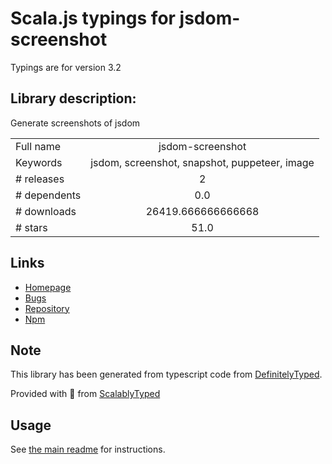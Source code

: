 
# Scala.js typings for jsdom-screenshot

Typings are for version 3.2

## Library description:
Generate screenshots of jsdom

|                    |                 |
| ------------------ | :-------------: |
| Full name          | jsdom-screenshot |
| Keywords           | jsdom, screenshot, snapshot, puppeteer, image |
| # releases         | 2 |
| # dependents       | 0.0 |
| # downloads        | 26419.666666666668 |
| # stars            | 51.0 |

## Links
- [Homepage](https://github.com/dferber90/jsdom-screenshot#readme)
- [Bugs](https://github.com/dferber90/jsdom-screenshot/issues)
- [Repository](https://github.com/dferber90/jsdom-screenshot)
- [Npm](https://www.npmjs.com/package/jsdom-screenshot)
    


## Note
This library has been generated from typescript code from [DefinitelyTyped](https://definitelytyped.org).

Provided with :purple_heart: from [ScalablyTyped](https://github.com/oyvindberg/ScalablyTyped)

## Usage
See [the main readme](../../readme.md) for instructions.


